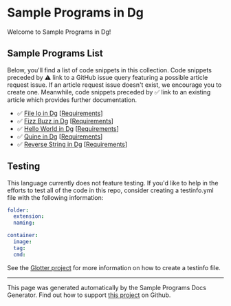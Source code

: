 # Sample Programs in Dg

Welcome to Sample Programs in Dg!

## Sample Programs List

Below, you'll find a list of code snippets in this collection. Code snippets preceded by :warning: link to a GitHub issue query featuring a possible article request issue. If an article request issue doesn't exist, we encourage you to create one. Meanwhile, code snippets preceded by :white_check_mark: link to an existing article which provides further documentation.

- :white_check_mark: [File Io in Dg](https://sample-programs.therenegadecoder.com/projects/file-io/dg) [[Requirements](https://sample-programs.therenegadecoder.com/projects/file-io)]
- :white_check_mark: [Fizz Buzz in Dg](https://sample-programs.therenegadecoder.com/projects/fizz-buzz/dg) [[Requirements](https://sample-programs.therenegadecoder.com/projects/fizz-buzz)]
- :white_check_mark: [Hello World in Dg](https://sample-programs.therenegadecoder.com/projects/hello-world/dg) [[Requirements](https://sample-programs.therenegadecoder.com/projects/hello-world)]
- :white_check_mark: [Quine in Dg](https://sample-programs.therenegadecoder.com/projects/quine/dg) [[Requirements](https://sample-programs.therenegadecoder.com/projects/quine)]
- :white_check_mark: [Reverse String in Dg](https://sample-programs.therenegadecoder.com/projects/reverse-string/dg) [[Requirements](https://sample-programs.therenegadecoder.com/projects/reverse-string)]

## Testing

This language currently does not feature testing. If you'd like to help in the efforts to test all of the code in this repo, consider creating a testinfo.yml file with the following information:

```yml
folder:
  extension:
  naming:

container:
  image:
  tag:
  cmd:
```

See the [Glotter project](https://github.com/auroq/glotter) for more information on how to create a testinfo file.

---

This page was generated automatically by the Sample Programs Docs Generator. Find out how to support [this project](https://github.com/TheRenegadeCoder/sample-programs-docs-generator) on Github.